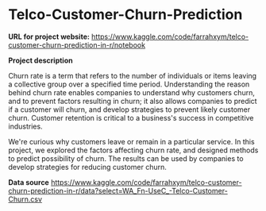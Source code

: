 # Telco-Customer-Churn-Prediction

**URL for project website:**
https://www.kaggle.com/code/farrahxym/telco-customer-churn-prediction-in-r/notebook

**Project description**

Churn rate is a term that refers to the number of individuals or items leaving a collective group over a specified time period. Understanding the reason behind churn rate enables companies to understand why customers churn, and to prevent factors resulting in churn; it also allows companies to predict if a customer will churn, and develop strategies to prevent likely customer churn. Customer retention is critical to a business's success in competitive industries.

We're curious why customers leave or remain in a particular service. In this project, we explored the factors affecting churn rate, and designed methods to predict possibility of churn. The results can be used by companies to develop strategies for reducing customer churn.


**Data source**
https://www.kaggle.com/code/farrahxym/telco-customer-churn-prediction-in-r/data?select=WA_Fn-UseC_-Telco-Customer-Churn.csv
